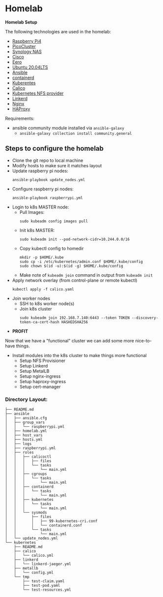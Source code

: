 # Homelab

**Homelab Setup**

The following technologies are used in the homelab:
- [Raspberry Pi4](https://www.raspberrypi.org/products/raspberry-pi-4-model-b/)
- [PicoCluster](https://www.picocluster.com/)
- [Synology NAS](https://www.synology.com/en-us)
- [Cisco](https://www.cisco.com/)
- [Eero](https://eero.com/)
- [Ubuntu 20.04LTS](https://ubuntu.com/)
- [Ansible](https://www.ansible.com/)
- [containerd](https://containerd.io/)
- [Kuberentes](https://kubernetes.io/)
- [Calico](https://www.projectcalico.org/)
- [Kubernetes NFS provider](https://github.com/kubernetes-sigs/nfs-subdir-external-provisioner)
- [Linkerd](https://linkerd.io/)
- [Nginx](https://www.nginx.com/)
- [HAProxy](https://www.haproxy.com/)

Requirements:
- ansible community module installed via `ansible-galaxy`
  - `ansible-galaxy collection install community.general`
    

## Steps to configure the homelab
- Clone the git repo to local machine
- Modify hosts to make sure it matches layout
- Update raspberry pi nodes: 
    ```
    ansible-playbook update_nodes.yml
    ```
- Configure raspberry pi nodes: 
    ```
    ansible-playbook raspberrypi.yml
    ```
- Login to k8s MASTER node:
    - Pull Images: 
        ```
        sudo kubeadm config images pull
        ```
    - Init k8s MASTER: 
        ```
        sudo kubeadm init --pod-network-cidr=10.244.0.0/16
        ```
    - Copy kubectl config to homedir
        ```
        mkdir -p $HOME/.kube
        sudo cp -i /etc/kubernetes/admin.conf $HOME/.kube/config
        sudo chown $(id -u):$(id -g) $HOME/.kube/config
        ```
    - Make note of `kubeadm join` command in output from `kubeadm init`
- Apply network overlay (from control-plane or remote kubectl)
    ```
    kubectl apply -f calico.yaml
    ```
- Join worker nodes
    - SSH to k8s worker node(s)
    - Join k8s cluster
        ```
        sudo kubeadm join 192.168.7.140:6443 --token TOKEN --discovery-token-ca-cert-hash HASHEDSHA256
        ```
- **PROFIT**

Now that we have a "functional" cluster we can add some more nice-to-have things.
- Install modules into the k8s cluster to make things more functional
    + Setup NFS Provisioner
    + Setup Linkerd
    + Setup MetalLB
    + Setup nginx-ingress
    + Setup haproxy-ingress
    + Setup cert-manager


### Directory Layout:
``` 
├── README.md
├── ansible
│   ├── ansible.cfg
│   ├── group_vars
│   │   └── raspberrypi.yml
│   ├── homelab.yml
│   ├── host_vars
│   ├── hosts.yml
│   ├── logs
│   ├── raspberrypi.yml
│   ├── roles
│   │   ├── calicoctl
│   │   │   ├── files
│   │   │   └── tasks
│   │   │       └── main.yml
│   │   ├── cgroups
│   │   │   └── tasks
│   │   │       └── main.yml
│   │   ├── containerd
│   │   │   └── tasks
│   │   │       └── main.yml
│   │   ├── kubernetes
│   │   │   └── tasks
│   │   │       └── main.yml
│   │   └── sysmods
│   │       ├── files
│   │       │   ├── 99-kubernetes-cri.conf
│   │       │   └── containerd.conf
│   │       └── tasks
│   │           └── main.yml
│   └── update_nodes.yml
└── kubernetes
    ├── README.md
    ├── calico
    │   └── calico.yml
    ├── linkerd
    │   └── linkerd-jaeger.yml
    ├── metallb
    │   └── config.yml
    └── tmp
        ├── test-claim.yaml
        ├── test-pod.yaml
        └── test-resources.yml
```






